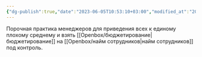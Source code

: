 ```yaml
---
{"dg-publish":true,"date":"2023-06-05T10:53:10+03:00","modified_at":"2023-06-05T10:53:38+03:00","dg-path":"/performance review.md","permalink":"/performance-review/","dgPassFrontmatter":true}
---
```



Порочная практика менеджеров для приведения всех к единому плохому среднему и взять [[Openbox/бюджетирование|бюджетирование]] на [[Openbox/найм сотрудников|найм сотрудников]] под контроль.
